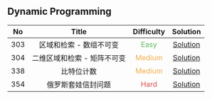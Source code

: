 ## Dynamic Programming

|  No   |            Title            |            Difficulty             |                        Solution                         |
| :---: | :-------------------------: | :-------------------------------: | :-----------------------------------------------------: |
|  303  |   区域和检索 - 数组不可变   |  <font color=#5CB85C>Easy</font>  |   [Solution](range_sum_query_immutable/NumArray.java)   |
|  304  | 二维区域和检索 - 矩阵不可变 | <font color=#F0AD4E>Medium</font> | [Solution](range_sum_query_2D_immutable/NumMatrix.java) |
|  338  |         比特位计数          | <font color=#F0AD4E>Medium</font> |         [Solution](counting_bits/Solution.java)         |
|  354  |     俄罗斯套娃信封问题      |  <font color=#D9534F>Hard</font>  |    [Solution](russian_doll_envelopes/Solution.java)     |
